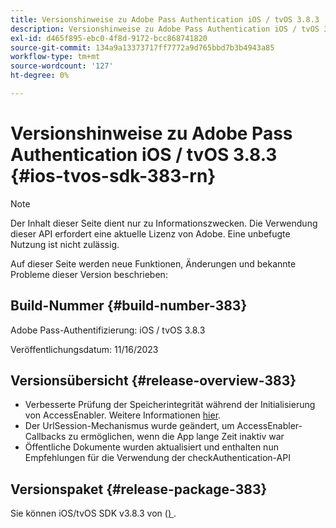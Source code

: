 ```yaml
---
title: Versionshinweise zu Adobe Pass Authentication iOS / tvOS 3.8.3
description: Versionshinweise zu Adobe Pass Authentication iOS / tvOS 3.8.3
exl-id: d465f895-ebc0-4f8d-9172-bcc868741820
source-git-commit: 134a9a13373717ff7772a9d765bbd7b3b4943a85
workflow-type: tm+mt
source-wordcount: '127'
ht-degree: 0%

---
```


# Versionshinweise zu Adobe Pass Authentication iOS / tvOS 3.8.3 {#ios-tvos-sdk-383-rn}

>[!NOTE]
>
>Der Inhalt dieser Seite dient nur zu Informationszwecken. Die Verwendung dieser API erfordert eine aktuelle Lizenz von Adobe. Eine unbefugte Nutzung ist nicht zulässig.

Auf dieser Seite werden neue Funktionen, Änderungen und bekannte Probleme dieser Version beschrieben:

## Build-Nummer {#build-number-383}

Adobe Pass-Authentifizierung: iOS / tvOS 3.8.3

Veröffentlichungsdatum: 11/16/2023

## Versionsübersicht {#release-overview-383}

* Verbesserte Prüfung der Speicherintegrität während der Initialisierung von AccessEnabler. Weitere Informationen [hier](/help/authentication/integration-guide-programmers/legacy/sdks/ios-tvos-sdk/iostvos-sdk-storage-integrity-checks.md).
* Der UrlSession-Mechanismus wurde geändert, um AccessEnabler-Callbacks zu ermöglichen, wenn die App lange Zeit inaktiv war
* Öffentliche Dokumente wurden aktualisiert und enthalten nun Empfehlungen für die Verwendung der checkAuthentication-API

## Versionspaket {#release-package-383}

Sie können iOS/tvOS SDK v3.8.3 von ([) ](https://tve.zendesk.com/hc/en-us/articles/204963209-iOS-tvOS-Native-AccessEnabler-Library).
